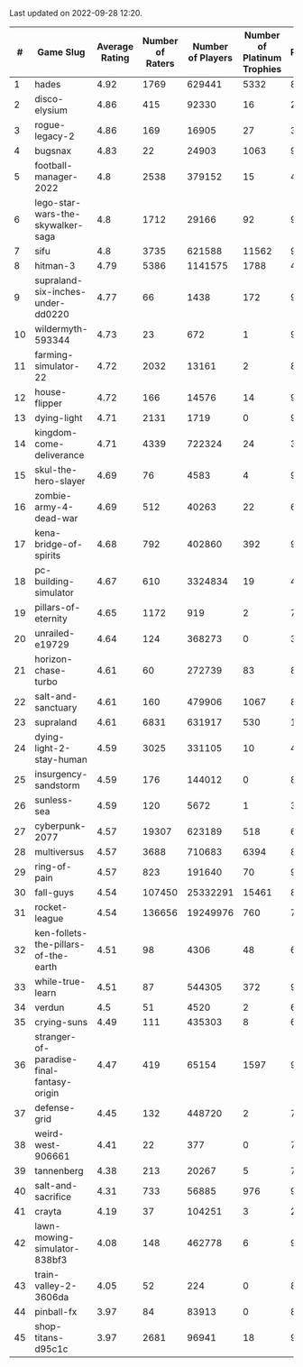Last updated on 2022-09-28 12:20.


|#|Game Slug|Average Rating|Number of Raters|Number of Players|Number of Platinum Trophies|Max Rarity (%)|
|---|---|---|---|---|---|---|
|1|hades|4.92|1769|629441|5332|89|
|2|disco-elysium|4.86|415|92330|16|28|
|3|rogue-legacy-2|4.86|169|16905|27|36|
|4|bugsnax|4.83|22|24903|1063|97|
|5|football-manager-2022|4.8|2538|379152|15|48|
|6|lego-star-wars-the-skywalker-saga|4.8|1712|29166|92|98|
|7|sifu|4.8|3735|621588|11562|96|
|8|hitman-3|4.79|5386|1141575|1788|48|
|9|supraland-six-inches-under-dd0220|4.77|66|1438|172|99|
|10|wildermyth-593344|4.73|23|672|1|91|
|11|farming-simulator-22|4.72|2032|13161|2|86|
|12|house-flipper|4.72|166|14576|14|93|
|13|dying-light|4.71|2131|1719|0|98|
|14|kingdom-come-deliverance|4.71|4339|722324|24|30|
|15|skul-the-hero-slayer|4.69|76|4583|4|96|
|16|zombie-army-4-dead-war|4.69|512|40263|22|66|
|17|kena-bridge-of-spirits|4.68|792|402860|392|94|
|18|pc-building-simulator|4.67|610|3324834|19|47|
|19|pillars-of-eternity|4.65|1172|919|2|79|
|20|unrailed-e19729|4.64|124|368273|0|39|
|21|horizon-chase-turbo|4.61|60|272739|83|83|
|22|salt-and-sanctuary|4.61|160|479906|1067|83|
|23|supraland|4.61|6831|631917|530|100|
|24|dying-light-2-stay-human|4.59|3025|331105|10|48|
|25|insurgency-sandstorm|4.59|176|144012|0|8|
|26|sunless-sea|4.59|120|5672|1|38|
|27|cyberpunk-2077|4.57|19307|623189|518|60|
|28|multiversus|4.57|3688|710683|6394|82|
|29|ring-of-pain|4.57|823|191640|70|97|
|30|fall-guys|4.54|107450|25332291|15461|89|
|31|rocket-league|4.54|136656|19249976|760|74|
|32|ken-follets-the-pillars-of-the-earth|4.51|98|4306|48|60|
|33|while-true-learn|4.51|87|544305|372|93|
|34|verdun|4.5|51|4520|2|63|
|35|crying-suns|4.49|111|435303|8|65|
|36|stranger-of-paradise-final-fantasy-origin|4.47|419|65154|1597|98|
|37|defense-grid|4.45|132|448720|2|79|
|38|weird-west-906661|4.41|22|377|0|72|
|39|tannenberg|4.38|213|20267|5|73|
|40|salt-and-sacrifice|4.31|733|56885|976|91|
|41|crayta|4.19|37|104251|3|22|
|42|lawn-mowing-simulator-838bf3|4.08|148|462778|6|92|
|43|train-valley-2-3606da|4.05|52|224|0|89|
|44|pinball-fx|3.97|84|83913|0|86|
|45|shop-titans-d95c1c|3.97|2681|96941|18|98|
